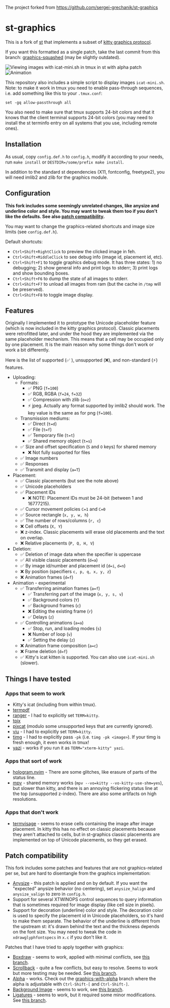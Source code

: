 The project forked from https://github.com/sergei-grechanik/st-graphics

# st-graphics

This is a fork of [st](https://st.suckless.org/) that implements a subset of
[kitty graphics protocol](https://sw.kovidgoyal.net/kitty/graphics-protocol/).

If you want this formatted as a single patch, take the last commit from this
branch: [graphics-squashed](https://github.com/sergei-grechanik/st-graphics/tree/graphics-squashed)
(may be slightly outdated).

![Viewing images with icat-mini.sh in tmux in st with alpha patch](https://github.com/sergei-grechanik/st-graphics/assets/1084979/039e5d22-f831-4dbd-a10d-58715474c221)
![Animation](https://github.com/user-attachments/assets/4d4c056d-47bd-4e2a-b0e0-8ad80e4c25d7)

This repository also includes a simple script to display images `icat-mini.sh`.
Note: to make it work in tmux you need to enable pass-through sequences, i.e.
add something like this to your `.tmux.conf`:

    set -gq allow-passthrough all

You also need to make sure that tmux supports 24-bit colors and that it knows
that the client terminal supports 24-bit colors (you may need to install the st
terminfo entry on all systems that you use, including remote ones).

## Installation

As usual, copy `config.def.h` to `config.h`, modify it according to your needs,
run `make install` or `DESTDIR=/some/prefix make install`.

In addition to the standard st dependencies (X11, fontconfig, freetype2),
you will need imlib2 and zlib for the graphics module.

## Configuration

**This fork includes some seemingly unrelated changes, like anysize and
underline color and style. You may want to tweak them too if you don't like the
defaults. See also [patch compatibility](#patch-compatibility).**

You may want to change the graphics-related shortcuts and image size limits (see
`config.def.h`).

Default shortcuts:
- `Ctrl+Shift+RightClick` to preview the clicked image in feh.
- `Ctrl+Shift+MiddleClick` to see debug info (image id, placement id, etc).
- `Ctrl+Shift+F1` to toggle graphics debug mode. It has three states: 1) no
  debugging; 2) show general info and print logs to stderr; 3) print logs and
  show bounding boxes.
- `Ctrl+Shift+F6` to dump the state of all images to stderr.
- `Ctrl+Shift+F7` to unload all images from ram (but the cache in `/tmp` will be
  preserved).
- `Ctrl+Shift+F8` to toggle image display.

## Features

Originally I implemented it to prototype the Unicode placeholder feature (which
is now included in the kitty graphics protocol). Classic placements were
retrofitted later, and under the hood they are implemented via the same
placeholder mechanism. This means that a cell may be occupied only by one
placement.  It is the main reason why some things don't work or work a bit
differently.

Here is the list of supported (✅ ), unsupported (❌), and non-standard (⚡)
features.

- Uploading:
    - Formats:
        - ✅ PNG (`f=100`)
        - ✅ RGB, RGBA (`f=24`, `f=32`)
        - ✅ Compression with zlib (`o=z`)
        - ⚡ jpeg. Actually any format supported by imlib2 should work. The key
          value is the same as for png (`f=100`).
    - Transmission mediums:
        - ✅ Direct (`t=d`)
        - ✅ File (`t=f`)
        - ✅ Temporary file (`t=t`)
        - ✅ Shared memory object (`t=s`)
    - ✅ Size and offset specification (`S` and `O` keys) for shared memory
      - ❌ Not fully supported for files
    - ✅ Image numbers
    - ✅ Responses
    - ✅ Transmit and display (`a=T`)
- Placement:
    - ✅ Classic placements (but see the note above)
    - ✅ Unicode placeholders
    - ✅ Placement IDs
      - ❌ NOTE: Placement IDs must be 24-bit (between 1 and 16777215).
    - ✅ Cursor movement policies `C=1` and `C=0`
    - ✅ Source rectangle (`x, y, w, h`)
    - ✅ The number of rows/columns (`r, c`)
    - ❌ Cell offsets (`X, Y`)
    - ❌ z-index. Classic placements will erase old placements and the text on
      overlap.
    - ❌ Relative placements (`P, Q, H, V`)
- Deletion:
    - ✅ Deletion of image data when the specifier is uppercase
    - ✅ All visible classic placements (`d=a`)
    - ✅ By image id/number and placement id (`d=i`, `d=n`)
    - ❌ By position (specifiers `c, p, q, x, y, z`)
    - ❌ Animation frames (`d=f`)
- Animation - experimental
    - ✅ Transferring animation frames (`a=f`)
      - ✅ Transferring part of the image (`x, y, s, v`)
      - ✅ Background colors (`Y`)
      - ✅ Background frames (`c`)
      - ❌ Editing the existing frame (`r`)
      - ✅ Delays (`z`)
    - ✅ Controlling animations (`a=a`)
      - ✅ Stop, run, and loading modes (`s`)
      - ❌ Number of loop (`v`)
      - ✅ Setting the delay (`z`)
    - ❌ Animation frame composition (`a=c`)
    - ❌ Frame deletion (`d=f`)
    - ✅ Kitty's icat kitten is supported. You can also use `icat-mini.sh`
      (slower).

## Things I have tested

### Apps that seem to work
- Kitty's icat (including from within tmux).
- [termpdf](https://github.com/dsanson/termpdf.py)
- [ranger](https://github.com/ranger/ranger) - I had to explicitly set
  `TERM=kitty`.
- [tpix](https://github.com/jesvedberg/tpix)
- [pixcat](https://github.com/mirukana/pixcat) (modulo some unsupported keys
  that are currently ignored).
- [viu](https://github.com/atanunq/viu) - I had to explicitly set
  `TERM=kitty`.
- [timg](https://github.com/hzeller/timg) - I had to explicitly pass `-pk`
  (i.e. `timg -pk <image>`). If your timg is fresh enough, it even works in
  tmux!
- [yazi](https://github.com/sxyazi/yazi) - works if you run it as
  `TERM="xterm-kitty" yazi`.

### Apps that sort of work
- [hologram.nvim](https://github.com/edluffy/hologram.nvim) - There are some
  glitches, like erasure of parts of the status line.
- [mpv](https://github.com/mpv-player/mpv) - shared memory works
  (`mpv --vo=kitty --vo-kitty-use-shm=yes`), but slower than kitty, and there is
  an annoying flickering status line at the top (unsupported z-index). There are
  also some artifacts on high resolutions.

### Apps that don't work
- [termvisage](https://github.com/AnonymouX47/termvisage) - seems to erase
  cells containing the image after image placement. In kitty this has no effect
  on classic placements because they aren't attached to cells, but in
  st-graphics classic placements are implemented on top of Unicode placements,
  so they get erased.

## Patch compatibility

This fork includes some patches and features that are not graphics-related
per se, but are hard to disentangle from the graphics implementation:
- [Anysize](https://st.suckless.org/patches/anysize/) - this patch is applied
  and on by default. If you want the "expected" anysize behavior (no centering),
  set `anysize_halign` and `anysize_valign` to zero in `config.h`.
- Support for several XTWINOPS control sequences to query information that is
  sometimes required for image display (like cell size in pixels).
- Support for decoration (underline) color and style. The decoration color is
  used to specify the placement id in Unicode placeholders, so it's hard to make
  them separate. The behavior of the underline is different from the upstream
  st: it's drawn behind the text and the thickness depends on the font size. You
  may need to tweak the code in `xdrawglyphfontspecs` in `x.c` if you don't like
  it.

Patches that I have tried to apply together with graphics:
- [Boxdraw](https://st.suckless.org/patches/boxdraw) - seems to work, applied
  with minimal conflicts, see
  [this branch](https://github.com/sergei-grechanik/st-graphics/tree/graphics-with-boxdraw).
- [Scrollback](https://st.suckless.org/patches/scrollback) - quite a few
  conflicts, but easy to resolve. Seems to work but more testing may be needed.
  See [this branch](https://github.com/sergei-grechanik/st-graphics/tree/graphics-with-scrollback).
- [Alpha](https://st.suckless.org/patches/alpha) - works. Check out the
  [graphics-with-alpha](https://github.com/sergei-grechanik/st-graphics/tree/graphics-with-alpha)
  branch where the alpha is adjustable with `Ctrl-Shift-[` and `Ctrl-Shift-]`.
- [Background Image](https://st.suckless.org/patches/background_image) - seems
  to work, see
  [this branch](https://github.com/sergei-grechanik/st-graphics/tree/graphics-with-background-image).
- [Ligatures](https://st.suckless.org/patches/ligatures) - seems to work, but it
  required some minor modifications. See
  [this branch](https://github.com/sergei-grechanik/st-graphics/tree/graphics-with-ligatures).
